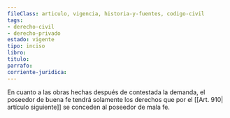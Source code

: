 ```yaml
---
fileClass: articulo, vigencia, historia-y-fuentes, codigo-civil
tags:
- derecho-civil
- derecho-privado
estado: vigente
tipo: inciso
libro:
titulo:
parrafo:
corriente-juridica:
---
```

En cuanto a las obras hechas después de contestada la demanda, el poseedor de buena fe tendrá solamente los derechos que por el [[Art. 910| artículo siguiente]] se conceden al poseedor de mala fe.